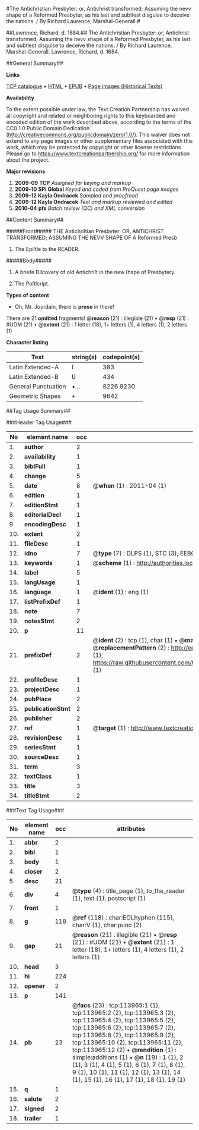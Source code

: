 #The Antichristian Presbyter: or, Antichrist transformed; Assuming the nevv shape of a Reformed Presbyter, as his last and subtlest disguise to deceive the nations. / By Richard Laurence, Marshal-Generall.#

##Lawrence, Richard, d. 1684.##
The Antichristian Presbyter: or, Antichrist transformed; Assuming the nevv shape of a Reformed Presbyter, as his last and subtlest disguise to deceive the nations. / By Richard Laurence, Marshal-Generall.
Lawrence, Richard, d. 1684.

##General Summary##

**Links**

[TCP catalogue](http://www.ota.ox.ac.uk/tcp/)  • 
[HTML](http://tei.it.ox.ac.uk/tcp/Texts-HTML/free/A88/A88815.html)  • 
[EPUB](http://tei.it.ox.ac.uk/tcp/Texts-EPUB/free/A88/A88815.epub) • 
[Page images (Historical Texts)](https://historicaltexts.jisc.ac.uk/eebo-99861820e)

**Availability**

To the extent possible under law, the Text Creation Partnership has waived all copyright and related or neighboring rights to this keyboarded and encoded edition of the work described above, according to the terms of the CC0 1.0 Public Domain Dedication (http://creativecommons.org/publicdomain/zero/1.0/). This waiver does not extend to any page images or other supplementary files associated with this work, which may be protected by copyright or other license restrictions. Please go to https://www.textcreationpartnership.org/ for more information about the project.

**Major revisions**

1. __2009-09__ __TCP__ *Assigned for keying and markup*
1. __2009-10__ __SPi Global__ *Keyed and coded from ProQuest page images*
1. __2009-12__ __Kayla Ondracek__ *Sampled and proofread*
1. __2009-12__ __Kayla Ondracek__ *Text and markup reviewed and edited*
1. __2010-04__ __pfs__ *Batch review (QC) and XML conversion*

##Content Summary##

#####Front#####
THE Antichriſtian Presbyter: OR, ANTICHRIST TRANSFORMED; ASSUMING THE NEVV SHAPE OF A Reformed Presb
1. The Epiſtle to the READER.

#####Body#####

1. A briefe Diſcovery of old Antichriſt in the new ſhape of Presbytery.

1. The Poſtſcript.

**Types of content**

  * Oh, Mr. Jourdain, there is **prose** in there!

There are 21 **omitted** fragments! 
 @__reason__ (21) : illegible (21)  •  @__resp__ (21) : #UOM (21)  •  @__extent__ (21) : 1 letter (18), 1+ letters (1), 4 letters (1), 2 letters (1)

**Character listing**


|Text|string(s)|codepoint(s)|
|---|---|---|
|Latin Extended-A|ſ|383|
|Latin Extended-B|Ʋ|434|
|General Punctuation|•…|8226 8230|
|Geometric Shapes|▪|9642|

##Tag Usage Summary##

###Header Tag Usage###

|No|element name|occ|attributes|
|---|---|---|---|
|1.|__author__|2||
|2.|__availability__|1||
|3.|__biblFull__|1||
|4.|__change__|5||
|5.|__date__|8| @__when__ (1) : 2011-04 (1)|
|6.|__edition__|1||
|7.|__editionStmt__|1||
|8.|__editorialDecl__|1||
|9.|__encodingDesc__|1||
|10.|__extent__|2||
|11.|__fileDesc__|1||
|12.|__idno__|7| @__type__ (7) : DLPS (1), STC (3), EEBO-CITATION (1), PROQUEST (1), VID (1)|
|13.|__keywords__|1| @__scheme__ (1) : http://authorities.loc.gov/ (1)|
|14.|__label__|5||
|15.|__langUsage__|1||
|16.|__language__|1| @__ident__ (1) : eng (1)|
|17.|__listPrefixDef__|1||
|18.|__note__|7||
|19.|__notesStmt__|2||
|20.|__p__|11||
|21.|__prefixDef__|2| @__ident__ (2) : tcp (1), char (1)  •  @__matchPattern__ (2) : ([0-9\-]+):([0-9IVX]+) (1), (.+) (1)  •  @__replacementPattern__ (2) : http://eebo.chadwyck.com/downloadtiff?vid=$1&page=$2 (1), https://raw.githubusercontent.com/textcreationpartnership/Texts/master/tcpchars.xml#$1 (1)|
|22.|__profileDesc__|1||
|23.|__projectDesc__|1||
|24.|__pubPlace__|2||
|25.|__publicationStmt__|2||
|26.|__publisher__|2||
|27.|__ref__|1| @__target__ (1) : http://www.textcreationpartnership.org/docs/. (1)|
|28.|__revisionDesc__|1||
|29.|__seriesStmt__|1||
|30.|__sourceDesc__|1||
|31.|__term__|3||
|32.|__textClass__|1||
|33.|__title__|3||
|34.|__titleStmt__|2||


###Text Tag Usage###

|No|element name|occ|attributes|
|---|---|---|---|
|1.|__abbr__|2||
|2.|__bibl__|1||
|3.|__body__|1||
|4.|__closer__|2||
|5.|__desc__|21||
|6.|__div__|4| @__type__ (4) : title_page (1), to_the_reader (1), text (1), postscript (1)|
|7.|__front__|1||
|8.|__g__|118| @__ref__ (118) : char:EOLhyphen (115), char:V (1), char:punc (2)|
|9.|__gap__|21| @__reason__ (21) : illegible (21)  •  @__resp__ (21) : #UOM (21)  •  @__extent__ (21) : 1 letter (18), 1+ letters (1), 4 letters (1), 2 letters (1)|
|10.|__head__|3||
|11.|__hi__|224||
|12.|__opener__|2||
|13.|__p__|141||
|14.|__pb__|23| @__facs__ (23) : tcp:113965:1 (1), tcp:113965:2 (2), tcp:113965:3 (2), tcp:113965:4 (2), tcp:113965:5 (2), tcp:113965:6 (2), tcp:113965:7 (2), tcp:113965:8 (2), tcp:113965:9 (2), tcp:113965:10 (2), tcp:113965:11 (2), tcp:113965:12 (2)  •  @__rendition__ (1) : simple:additions (1)  •  @__n__ (19) : 1 (1), 2 (1), 3 (1), 4 (1), 5 (1), 6 (1), 7 (1), 8 (1), 9 (1), 10 (1), 11 (1), 12 (1), 13 (1), 14 (1), 15 (1), 16 (1), 17 (1), 18 (1), 19 (1)|
|15.|__q__|1||
|16.|__salute__|2||
|17.|__signed__|2||
|18.|__trailer__|1||
